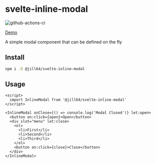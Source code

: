 # svelte-inline-modal

![github-actions-ci](https://github.com/jill64/svelte-inline-modal/actions/workflows/ci.yml/badge.svg)

[Demo](https://jill64.github.io/svelte-inline-modal)

A simple modal component that can be defined on the fly

## Install

```sh
npm i -D @jill64/svelte-inline-modal
```

## Usage

```svelte
<script>
  import InlineModal from '@jill64/svelte-inline-modal'
</script>

<InlineModal onClose={() => console.log('Modal Closed')} let:open>
  <button on:click={open}>Open</button>
  <div slot="menu" let:close>
    <ol>
      <li>First</li>
      <li>Second</li>
      <li>Third</li>
    </ol>
    <button on:click={close}>Close</button>
  </div>
</InlineModal>
```

